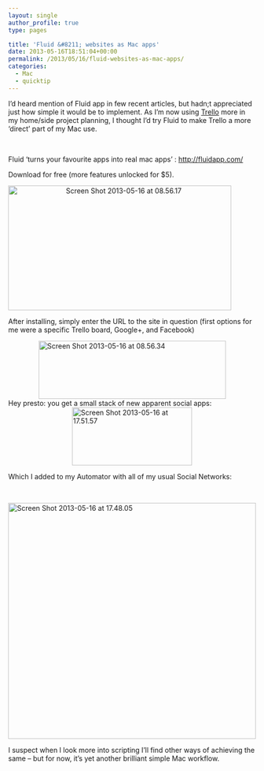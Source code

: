 ```yaml
---
layout: single
author_profile: true
type: pages

title: 'Fluid &#8211; websites as Mac apps'
date: 2013-05-16T18:51:04+00:00
permalink: /2013/05/16/fluid-websites-as-mac-apps/
categories:
  - Mac
  - quicktip
---
```

I’d heard mention of Fluid app in few recent articles, but hadn;t appreciated just how simple it would be to implement. As I’m now using <a href="https://trello.com/" target="_blank">Trello</a> more in my home/side project planning, I thought I’d try Fluid to make Trello a more ‘direct’ part of my Mac use.

&nbsp;

Fluid ‘turns your favourite apps into real mac apps’ : <a title="http://fluidapp.com/" href="http://fluidapp.com/" target="_blank">http://fluidapp.com/</a>

Download for free (more features unlocked for $5).

<p style="text-align: center;">
  <a href="http://ox10.it/allbs/wp-content/uploads/2013/05/ScreenShot20130516at08.56.17.png"><img class="aligncenter" style="display: block; border: 0px;" title="Screen Shot 2013-05-16 at 08.56.17" alt="Screen Shot 2013-05-16 at 08.56.17" src="http://ox10.it/allbs/wp-content/uploads/2013/05/ScreenShot20130516at08.56.17_thumb.png" width="454" height="253" border="0" /></a>
</p>

After installing, simply enter the URL to the site in question (first options for me were a specific Trello board, Google+, and Facebook)

[<img style="display: block; float: none; margin-left: auto; margin-right: auto; border: 0px;" title="Screen Shot 2013-05-16 at 08.56.34" alt="Screen Shot 2013-05-16 at 08.56.34" src="http://ox10.it/allbs/wp-content/uploads/2013/05/ScreenShot20130516at08.56.34_thumb.png" width="381" height="118" border="0" />](http://ox10.it/allbs/wp-content/uploads/2013/05/ScreenShot20130516at08.56.34.png) Hey presto: you get a small stack of new apparent social apps:[<img style="display: block; float: none; margin-left: auto; margin-right: auto; border: 0px;" title="Screen Shot 2013-05-16 at 17.51.57" alt="Screen Shot 2013-05-16 at 17.51.57" src="http://ox10.it/allbs/wp-content/uploads/2013/05/ScreenShot20130516at17.51.57_thumb.png" width="244" height="118" border="0" />](http://ox10.it/allbs/wp-content/uploads/2013/05/ScreenShot20130516at17.51.57.png)

Which I added to my Automator with all of my usual Social Networks:

&nbsp;

[<img style="display: block; float: none; margin-left: auto; margin-right: auto; border: 0px;" title="Screen Shot 2013-05-16 at 17.48.05" alt="Screen Shot 2013-05-16 at 17.48.05" src="http://ox10.it/allbs/wp-content/uploads/2013/05/ScreenShot20130516at17.48.05_thumb.png" width="504" height="479" border="0" />](http://ox10.it/allbs/wp-content/uploads/2013/05/ScreenShot20130516at17.48.05.png)

I suspect when I look more into scripting I’ll find other ways of achieving the same – but for now, it’s yet another brilliant simple Mac workflow.
